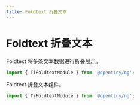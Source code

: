 ```yaml
---
title: Foldtext 折叠文本
---
```

# Foldtext 折叠文本

<div class="used-tiny">

Foldtext 将多条文本数据进行折叠展示。&nbsp;&nbsp;

```typescript
import { TiFoldtextModule } from '@opentiny/ng';
```

</div>

<div class="used-config">

Foldtext 折叠文本组件。&nbsp;&nbsp;

```typescript
import { TiFoldtextModule } from '@opentiny/ng';
```

</div>
